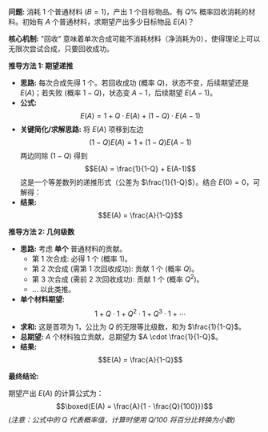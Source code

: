 **问题:** 消耗 1 个普通材料 ($B=1$)，产出 1 个目标物品。有 $Q\%$ 概率回收消耗的材料。初始有 $A$ 个普通材料，求期望产出多少目标物品 $E(A)$？

**核心机制:** "回收" 意味着单次合成可能不消耗材料（净消耗为0），使得理论上可以无限次尝试合成，只要回收成功。

**推导方法 1: 期望递推**

*   **思路:** 每次合成先得 1 个。若回收成功 (概率 $Q$)，状态不变，后续期望还是 $E(A)$；若失败 (概率 $1-Q$)，状态变 $A-1$，后续期望 $E(A-1)$。
*   **公式:**
    $$E(A) = 1 + Q \cdot E(A) + (1-Q) \cdot E(A-1)$$
*   **关键简化/求解思路:** 将 $E(A)$ 项移到左边
    $$(1-Q)E(A) = 1 + (1-Q)E(A-1)$$
    两边同除 $(1-Q)$ 得到
    $$E(A) = \frac{1}{1-Q} + E(A-1)$$
    这是一个等差数列的递推形式（公差为 $\frac{1}{1-Q}$）。结合 $E(0)=0$，可解得：
*   **结果:**
    $$E(A) = \frac{A}{1-Q}$$

**推导方法 2: 几何级数**

*   **思路:** 考虑 **单个** 普通材料的贡献。
    *   第 1 次合成: 必得 1 个 (概率 1)。
    *   第 2 次合成 (需第 1 次回收成功): 贡献 1 个 (概率 $Q$)。
    *   第 3 次合成 (需前 2 次回收成功): 贡献 1 个 (概率 $Q^2$)。
    *   ... 以此类推。
*   **单个材料期望:**
    $$1 + Q \cdot 1 + Q^2 \cdot 1 + Q^3 \cdot 1 + \cdots$$
*   **求和:** 这是首项为 1，公比为 $Q$ 的无限等比级数，和为 $\frac{1}{1-Q}$。
*   **总期望:** $A$ 个材料独立贡献，总期望为 $A \cdot \frac{1}{1-Q}$。
*   **结果:**
    $$E(A) = \frac{A}{1-Q}$$

**最终结论:**

期望产出 $E(A)$ 的计算公式为：
$$\boxed{E(A) = \frac{A}{1 - \frac{Q}{100}}}$$
*(注意：公式中的 $Q$ 代表概率值，计算时使用 $Q/100$ 将百分比转换为小数)*

